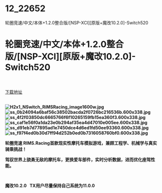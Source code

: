 # 12_22652
轮圈竞速/中文/本体+1.2.0整合版/[NSP-XCI][原版+魔改10.2.0]-Switch520
# 轮圈竞速/中文/本体+1.2.0整合版/[NSP-XCI][原版+魔改10.2.0]-Switch520
 <br/></br>
[下载地址](https://www.switch520.cc/article/22652 "下载地址")
<br/></br>

<p><strong><img title="H2x1_NSwitch_RiMSRacing_image1600w.jpg" src="https://www.switch520.cc/muke_img/2021_09_24_ff84bc7ec4799.jpg" alt="H2x1_NSwitch_RiMSRacing_image1600w.jpg"></strong><br>
<strong><img title="ss_0b24094a6baf56c38502bacda2f0726bc216536b.600x338.jpg" src="https://www.switch520.cc/muke_img/2021_09_24_ddbe525a68433.jpg" alt="ss_0b24094a6baf56c38502bacda2f0726bc216536b.600x338.jpg"></strong><br>
<strong><img title="ss_4f2f03850dc6665766f6f10265159fb15ea360f3.600x338.jpg" src="https://www.switch520.cc/muke_img/2021_09_24_5cc4bc3715fb5.jpg" alt="ss_4f2f03850dc6665766f6f10265159fb15ea360f3.600x338.jpg"></strong><br>
<strong><img title="ss_caf1e56f0a1da23e0b294af35ea4d47010e005ee.600x338.jpg" src="https://www.switch520.cc/muke_img/2021_09_24_8ae47af5e3d87.jpg" alt="ss_caf1e56f0a1da23e0b294af35ea4d47010e005ee.600x338.jpg"></strong><br>
<strong><img title="ss_d91eb7d77895ad1e7450dce4d6ed1fd50ee93360.600x338.jpg" src="https://www.switch520.cc/muke_img/2021_09_24_1e4fe1d77d5d5.jpg" alt="ss_d91eb7d77895ad1e7450dce4d6ed1fd50ee93360.600x338.jpg"></strong><br>
<strong><img title="ss_f97f4ed0b30d7ff94d252b0ed0b7316058760bf0.600x338.jpg" src="https://www.switch520.cc/muke_img/2021_09_24_94c2975b2efd0.jpg" alt="ss_f97f4ed0b30d7ff94d252b0ed0b7316058760bf0.600x338.jpg">&nbsp;</strong></p>
<p><strong>轮圈竞速 RIMS.Racing首款现实性摩托车模拟游戏，兼顾工程学、机械学与真实骑乘挑战！</strong></p>
<p><strong>驾驭世界上骁勇无敌的摩托车，更换爱车部件，实时分析数据，进而优化座驾性能。</strong></p>
<p>&nbsp;</p>
<p><strong>魔改10.2.0 &nbsp;&nbsp;TX用户尽量保持自己系统为11.0.0</strong></p>
